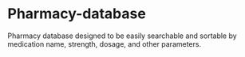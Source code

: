 # Pharmacy-database
Pharmacy database  designed to be easily searchable and sortable by medication name, strength, dosage, and other parameters.
